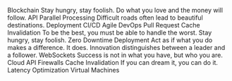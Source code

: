 Blockchain Stay hungry, stay foolish. Do what you love and the money will follow. API Parallel Processing Difficult roads often lead to beautiful destinations. Deployment CI/CD Agile DevOps Pull Request Cache Invalidation
To be the best, you must be able to handle the worst. Stay hungry, stay foolish. Zero Downtime Deployment Act as if what you do makes a difference. It does. Innovation distinguishes between a leader and a follower. WebSockets Success is not in what you have, but who you are. Cloud API Firewalls Cache Invalidation If you can dream it, you can do it. Latency Optimization Virtual Machines

